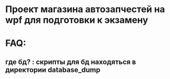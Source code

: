# Проект магазина автозапчестей на wpf для подготовки к экзамену

# FAQ:
## где бд? : скрипты для бд находяться в директории database_dump